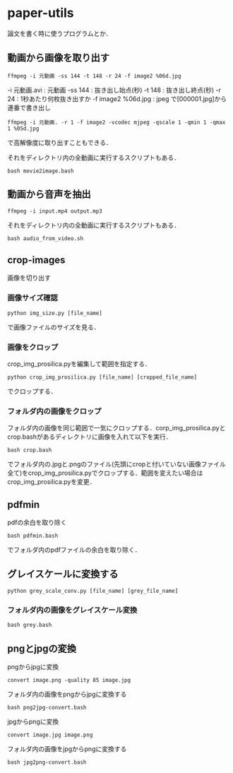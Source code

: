 # paper-utils
論文を書く時に使うプログラムとか．


## 動画から画像を取り出す
```
ffmpeg -i 元動画 -ss 144 -t 148 -r 24 -f image2 %06d.jpg
```
-i 元動画.avi : 元動画
-ss 144 : 抜き出し始点(秒)
-t 148 : 抜き出し終点(秒)
-r 24 : 1秒あたり何枚抜き出すか
-f image2 %06d.jpg : jpeg で[000001.jpg]から連番で書き出し
```
ffmpeg -i 元動画. -r 1 -f image2 -vcodec mjpeg -qscale 1 -qmin 1 -qmax 1 %05d.jpg
```
で高解像度に取り出すこともできる．  

それをディレクトリ内の全動画に実行するスクリプトもある．
```
bash movie2image.bash
```

## 動画から音声を抽出
```
ffmpeg -i input.mp4 output.mp3
```
それをディレクトリ内の全動画に実行するスクリプトもある．
```
bash audio_from_video.sh
```

## crop-images
画像を切り出す

### 画像サイズ確認
```
python img_size.py [file_name]
```
で画像ファイルのサイズを見る．

### 画像をクロップ
crop_img_prosilica.pyを編集して範囲を指定する．
```
python crop_img_prosilica.py [file_name] [cropped_file_name]
```
でクロップする．

### フォルダ内の画像をクロップ
フォルダ内の画像を同じ範囲で一気にクロップする．corp_img_prosilica.pyとcrop.bashがあるディレクトリに画像を入れて以下を実行．
```
bash crop.bash
```
でフォルダ内の.jpgと.pngのファイル(先頭にcropと付いていない画像ファイル全て)をcrop_img_prosilica.pyでクロップする．範囲を変えたい場合はcrop_img_prosilica.pyを変更．

## pdfmin
pdfの余白を取り除く

```
bash pdfmin.bash
```
でフォルダ内のpdfファイルの余白を取り除く．


## グレイスケールに変換する

```
python grey_scale_conv.py [file_name] [grey_file_name]
```

### フォルダ内の画像をグレイスケール変換

```
bash grey.bash
```

## pngとjpgの変換

pngからjpgに変換
```
convert image.png -quality 85 image.jpg
```

フォルダ内の画像をpngからjpgに変換する
```
bash png2jpg-convert.bash
```

jpgからpngに変換
```
convert image.jpg image.png
```

フォルダ内の画像をjpgからpngに変換する
```
bash jpg2png-convert.bash
```

